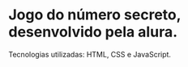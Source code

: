 # Jogo do número secreto, desenvolvido pela alura.

Tecnologias utilizadas: HTML, CSS e JavaScript.
